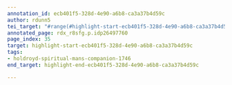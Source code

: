 ```yaml
---
annotation_id: ecb401f5-328d-4e90-a6b8-ca3a37b4d59c
author: rdunn5
tei_target: "#range(#highlight-start-ecb401f5-328d-4e90-a6b8-ca3a37b4d59c, #highlight-end-ecb401f5-328d-4e90-a6b8-ca3a37b4d59c)"
annotated_page: rdx_r8sfg.p.idp26497760
page_index: 35
target: highlight-start-ecb401f5-328d-4e90-a6b8-ca3a37b4d59c
tags:
- holdroyd-spiritual-mans-companion-1746
end_target: highlight-end-ecb401f5-328d-4e90-a6b8-ca3a37b4d59c

---
```

